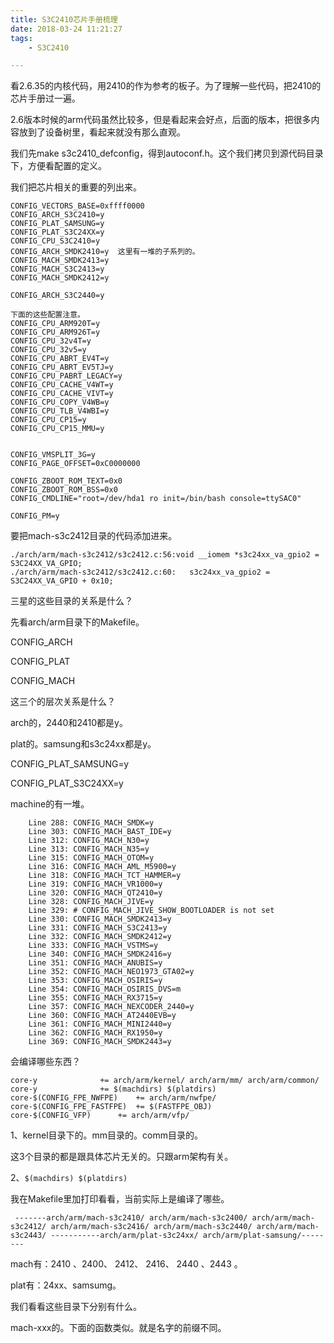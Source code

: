```yaml
---
title: S3C2410芯片手册梳理
date: 2018-03-24 11:21:27
tags:
	- S3C2410

---
```




看2.6.35的内核代码，用2410的作为参考的板子。为了理解一些代码，把2410的芯片手册过一遍。

2.6版本时候的arm代码虽然比较多，但是看起来会好点，后面的版本，把很多内容放到了设备树里，看起来就没有那么直观。

我们先make s3c2410_defconfig，得到autoconf.h。这个我们拷贝到源代码目录下，方便看配置的定义。

我们把芯片相关的重要的列出来。

```
CONFIG_VECTORS_BASE=0xffff0000
CONFIG_ARCH_S3C2410=y
CONFIG_PLAT_SAMSUNG=y
CONFIG_PLAT_S3C24XX=y
CONFIG_CPU_S3C2410=y
CONFIG_ARCH_SMDK2410=y  这里有一堆的子系列的。
CONFIG_MACH_SMDK2413=y
CONFIG_MACH_S3C2413=y
CONFIG_MACH_SMDK2412=y

CONFIG_ARCH_S3C2440=y  

下面的这些配置注意。
CONFIG_CPU_ARM920T=y
CONFIG_CPU_ARM926T=y
CONFIG_CPU_32v4T=y
CONFIG_CPU_32v5=y
CONFIG_CPU_ABRT_EV4T=y
CONFIG_CPU_ABRT_EV5TJ=y
CONFIG_CPU_PABRT_LEGACY=y
CONFIG_CPU_CACHE_V4WT=y
CONFIG_CPU_CACHE_VIVT=y
CONFIG_CPU_COPY_V4WB=y
CONFIG_CPU_TLB_V4WBI=y
CONFIG_CPU_CP15=y
CONFIG_CPU_CP15_MMU=y


CONFIG_VMSPLIT_3G=y
CONFIG_PAGE_OFFSET=0xC0000000

CONFIG_ZBOOT_ROM_TEXT=0x0
CONFIG_ZBOOT_ROM_BSS=0x0
CONFIG_CMDLINE="root=/dev/hda1 ro init=/bin/bash console=ttySAC0"

CONFIG_PM=y

```



要把mach-s3c2412目录的代码添加进来。

```
./arch/arm/mach-s3c2412/s3c2412.c:56:void __iomem *s3c24xx_va_gpio2 = S3C24XX_VA_GPIO;
./arch/arm/mach-s3c2412/s3c2412.c:60:   s3c24xx_va_gpio2 = S3C24XX_VA_GPIO + 0x10;
```



三星的这些目录的关系是什么？

先看arch/arm目录下的Makefile。



CONFIG_ARCH 

CONFIG_PLAT

CONFIG_MACH

这三个的层次关系是什么？

arch的，2440和2410都是y。

plat的。samsung和s3c24xx都是y。

CONFIG_PLAT_SAMSUNG=y

CONFIG_PLAT_S3C24XX=y

machine的有一堆。

```
	Line 288: CONFIG_MACH_SMDK=y
	Line 303: CONFIG_MACH_BAST_IDE=y
	Line 312: CONFIG_MACH_N30=y
	Line 313: CONFIG_MACH_N35=y
	Line 315: CONFIG_MACH_OTOM=y
	Line 316: CONFIG_MACH_AML_M5900=y
	Line 318: CONFIG_MACH_TCT_HAMMER=y
	Line 319: CONFIG_MACH_VR1000=y
	Line 320: CONFIG_MACH_QT2410=y
	Line 328: CONFIG_MACH_JIVE=y
	Line 329: # CONFIG_MACH_JIVE_SHOW_BOOTLOADER is not set
	Line 330: CONFIG_MACH_SMDK2413=y
	Line 331: CONFIG_MACH_S3C2413=y
	Line 332: CONFIG_MACH_SMDK2412=y
	Line 333: CONFIG_MACH_VSTMS=y
	Line 340: CONFIG_MACH_SMDK2416=y
	Line 351: CONFIG_MACH_ANUBIS=y
	Line 352: CONFIG_MACH_NEO1973_GTA02=y
	Line 353: CONFIG_MACH_OSIRIS=y
	Line 354: CONFIG_MACH_OSIRIS_DVS=m
	Line 355: CONFIG_MACH_RX3715=y
	Line 357: CONFIG_MACH_NEXCODER_2440=y
	Line 360: CONFIG_MACH_AT2440EVB=y
	Line 361: CONFIG_MACH_MINI2440=y
	Line 362: CONFIG_MACH_RX1950=y
	Line 369: CONFIG_MACH_SMDK2443=y
```

会编译哪些东西？

```
core-y				+= arch/arm/kernel/ arch/arm/mm/ arch/arm/common/
core-y				+= $(machdirs) $(platdirs)
core-$(CONFIG_FPE_NWFPE)	+= arch/arm/nwfpe/
core-$(CONFIG_FPE_FASTFPE)	+= $(FASTFPE_OBJ)
core-$(CONFIG_VFP)		+= arch/arm/vfp/
```

1、kernel目录下的。mm目录的。comm目录的。

这3个目录的都是跟具体芯片无关的。只跟arm架构有关。

2、`$(machdirs) $(platdirs)`

我在Makefile里加打印看看，当前实际上是编译了哪些。

```
 -------arch/arm/mach-s3c2410/ arch/arm/mach-s3c2400/ arch/arm/mach-s3c2412/ arch/arm/mach-s3c2416/ arch/arm/mach-s3c2440/ arch/arm/mach-s3c2443/ -----------arch/arm/plat-s3c24xx/ arch/arm/plat-samsung/--------
```

mach有：2410 、2400、 2412、 2416、 2440 、2443 。

plat有：24xx、samsumg。

我们看看这些目录下分别有什么。

mach-xxx的。下面的函数类似。就是名字的前缀不同。

